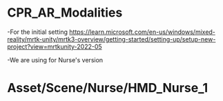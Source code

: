 # CPR_AR_Modalities

-For the initial setting
https://learn.microsoft.com/en-us/windows/mixed-reality/mrtk-unity/mrtk3-overview/getting-started/setting-up/setup-new-project?view=mrtkunity-2022-05

-We are using for Nurse's version
# Asset/Scene/Nurse/HMD_Nurse_1
